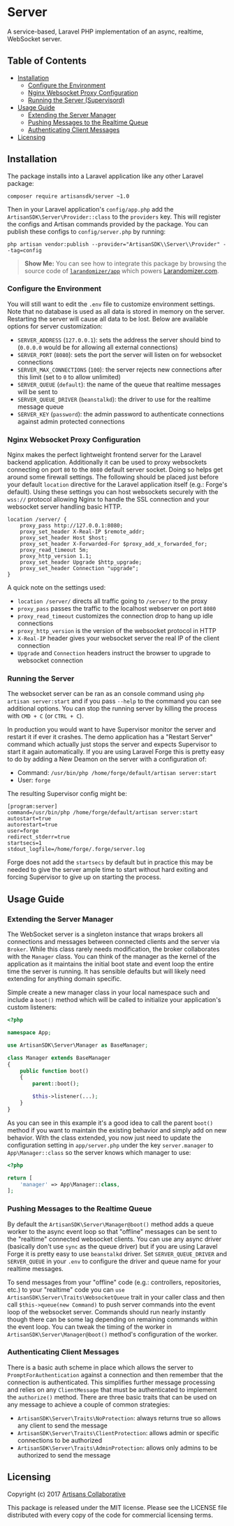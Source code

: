 # Server

A service-based, Laravel PHP implementation of an async, realtime, WebSocket server.

## Table of Contents

- [Installation](#installation)
    - [Configure the Environment](#configure-the-environment)
    - [Nginx Websocket Proxy Configuration](#nginx-websocket-proxy-configuration)
    - [Running the Server (Supervisord)](#running-the-server)
- [Usage Guide](#usage-guide)
    - [Extending the Server Manager](#extending-the-server-manager)
    - [Pushing Messages to the Realtime Queue](#pushing-messages-to-the-realtime-queue)
    - [Authenticating Client Messages](#authenticating-client-messages)
- [Licensing](#licensing)

## Installation

The package installs into a Laravel application like any other Laravel package:

```
composer require artisansdk/server ~1.0
```

Then in your Laravel application's `config/app.php` add the `ArtisanSDK\Server\Provider::class`
to the `providers` key. This will register the configs and Artisan commands provided
by the package. You can publish these configs to `config/server.php` by running:

```
php artisan vendor:publish --provider="ArtisanSDK\\Server\\Provider" --tag=config
```

> **Show Me:** You can see how to integrate this package by browsing the source
code of [`larandomizer/app`](http://github.com/larandomizer/app) which powers
[Larandomizer.com](http://larandomizer.com).

### Configure the Environment

You will still want to edit the `.env` file to customize environment settings.
Note that no database is used as all data is stored in memory on the server.
Restarting the server will cause all data to be lost. Below are available options
for server customization:

- `SERVER_ADDRESS` (`127.0.0.1`): sets the address the server should bind to (`0.0.0.0` would be for allowing all external connections)
- `SERVER_PORT` (`8080`): sets the port the server will listen on for websocket connections
- `SERVER_MAX_CONNECTIONS` (`100`): the server rejects new connections after this limit (set to `0` to allow unlimited)
- `SERVER_QUEUE` (`default`): the name of the queue that realtime messages will be sent to
- `SERVER_QUEUE_DRIVER` (`beanstalkd`): the driver to use for the realtime message queue
- `SERVER_KEY` (`password`): the admin password to authenticate connections against admin protected connections

### Nginx Websocket Proxy Configuration

Nginx makes the perfect lightweight frontend server for the Laravel backend
application. Additionally it can be used to proxy websockets connecting on port
`80` to the `8080` default server socket. Doing so helps get around some firewall
settings. The following should be placed just before your default `location`
directive for the Laravel application itself (e.g.: Forge's default). Using these
settings you can host websockets securely with the `wss://` protocol allowing
Nginx to handle the SSL connection and your websocket server handling basic HTTP.

```
location /server/ {
    proxy_pass http://127.0.0.1:8080;
    proxy_set_header X-Real-IP $remote_addr;
    proxy_set_header Host $host;
    proxy_set_header X-Forwarded-For $proxy_add_x_forwarded_for;
    proxy_read_timeout 5m;
    proxy_http_version 1.1;
    proxy_set_header Upgrade $http_upgrade;
    proxy_set_header Connection "upgrade";
}
```

A quick note on the settings used:

- `location /server/` directs all traffic going to `/server/` to the proxy
- `proxy_pass` passes the traffic to the localhost webserver on port `8080`
- `proxy_read_timeout` customizes the connection drop to hang up idle connections
- `proxy_http_version` is the version of the websocket protocol in HTTP
- `X-Real-IP` header gives your websocket server the real IP of the client connection
- `Upgrade` and `Connection` headers instruct the browser to upgrade to websocket connection

### Running the Server

The websocket server can be ran as an console command using `php artisan server:start`
and if you pass `--help` to the command you can see additional options. You can
stop the running server by killing the process with `CMD + C` (or `CTRL + C`).

In production you would want to have Supervisor monitor the server and restart
it if ever it crashes. The demo application has a "Restart Server" command which
actually just stops the server and expects Supervisor to start it again automatically.
If you are using Laravel Forge this is pretty easy to do by adding a New Deamon
on the server with a configuration of:

- Command: `/usr/bin/php /home/forge/default/artisan server:start`
- User: `forge`

The resulting Supervisor config might be:

```
[program:server]
command=/usr/bin/php /home/forge/default/artisan server:start
autostart=true
autorestart=true
user=forge
redirect_stderr=true
startsecs=1
stdout_logfile=/home/forge/.forge/server.log
```

Forge does not add the `startsecs` by default but in practice this may be needed
to give the server ample time to start without hard exiting and forcing Supervisor
to give up on starting the process.


## Usage Guide

### Extending the Server Manager

The WebSocket server is a singleton instance that wraps brokers all connections
and messages between connected clients and the server via `Broker`. While this class
rarely needs modification, the broker collaborates with the `Manager` class. You
can think of the manager as the kernel of the application as it maintains the
initial boot state and event loop the entire time the server is running. It has
sensible defaults but will likely need extending for anything domain specific.

Simple create a new manager class in your local namespace such and include a `boot()`
method which will be called to initialize your application's custom listeners:

```php
<?php

namespace App;

use ArtisanSDK\Server\Manager as BaseManager;

class Manager extends BaseManager
{
    public function boot()
    {
        parent::boot();

        $this->listener(...);
    }
}
```

As you can see in this example it's a good idea to call the parent `boot()` method
if you want to maintain the existing behavior and simply add on new behavior. With
the class extended, you now just need to update the configuration setting in
`app/server.php` under the key `server.manager` to `App\Manager::class` so the
server knows which manager to use:

```php
<?php

return [
    'manager' => App\Manager::class,
];
```

### Pushing Messages to the Realtime Queue

By default the `ArtisanSDK\Server\Manager@boot()` method adds a queue worker to the
async event loop so that "offline" messages can be sent to the "realtime" connected
websocket clients. You can use any async driver (basically don't use `sync` as
the queue driver) but if you are using Laravel Forge it is pretty easy to use
`beanstalkd` driver. Set `SERVER_QUEUE_DRIVER` and `SERVER_QUEUE` in your `.env`
to configure the driver and queue name for your realtime messages.

To send messages from your "offline" code (e.g.: controllers, repositories, etc.)
to your "realtime" code you can `use ArtisanSDK\Server\Traits\WebsocketQueue` trait in
your caller class and then call `$this->queue(new Command)` to push server
commands into the event loop of the websocket server. Commands should run nearly
instantly though there can be some lag depending on remaining commands within the
event loop. You can tweak the timing of the worker in `ArtisanSDK\Server\Manager@boot()`
method's configuration of the worker.

### Authenticating Client Messages

There is a basic auth scheme in place which allows the server to `PromptForAuthentication`
against a connection and then remember that the connection is authenticated. This
simplifies further message processing and relies on any `ClientMessage` that must
be authenticated to implement the `authorize()` method. There are three basic
traits that can be used on any message to achieve a couple of common strategies:

- `ArtisanSDK\Server\Traits\NoProtection`: always returns true so allows any client to send the message
- `ArtisanSDK\Server\Traits\ClientProtection`: allows admin or specific connections to be authorized
- `ArtisanSDK\Server\Traits\AdminProtection`: allows only admins to be authorized to send the message


## Licensing

Copyright (c) 2017 [Artisans Collaborative](http://artisanscollaborative.com)

This package is released under the MIT license. Please see the LICENSE file
distributed with every copy of the code for commercial licensing terms.
